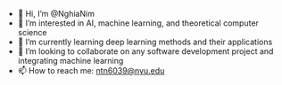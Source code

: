 - 👋 Hi, I’m @NghiaNim
- 👀 I’m interested in AI, machine learning, and theoretical computer science
- 🌱 I’m currently learning deep learning methods and their applications
- 💞️ I’m looking to collaborate on any software development project and integrating machine learning
- 📫 How to reach me: ntn6039@nyu.edu

<!---
NghiaNim/NghiaNim is a ✨ special ✨ repository because its `README.md` (this file) appears on your GitHub profile.
You can click the Preview link to take a look at your changes.
--->
